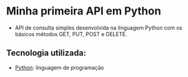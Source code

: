 # Minha primeira API em Python

* API de consulta simples desenvolvida na linguagem Python com os básicos métodos GET, PUT, POST e DELETE.

## Tecnologia utilizada:

* [Python](https://www.python.org/): linguagem de programação




